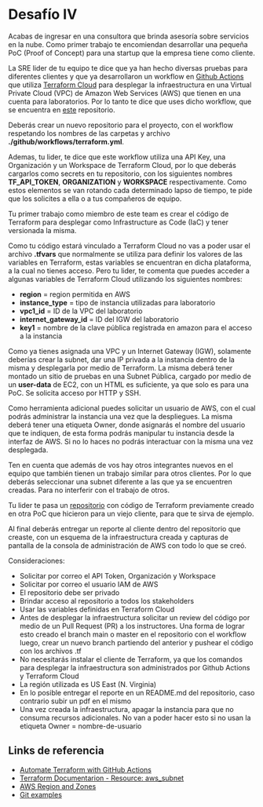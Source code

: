 # Desafío IV

Acabas de ingresar en una consultora que brinda asesoría sobre servicios en la nube. Como primer trabajo te encomiendan desarrollar una pequeña PoC (Proof of Concept) para una startup que la empresa tiene como cliente. 

La SRE lider de tu equipo te dice que ya han hecho diversas pruebas para diferentes clientes y que ya desarrollaron un workflow en [Github Actions](https://docs.github.com/es/actions) que utiliza [Terraform Cloud](https://www.terraform.io/cloud) para desplegar la infraestructura en una Virtual Private Cloud (VPC) de Amazon Web Services (AWS) que tienen en una cuenta para laboratorios. Por lo tanto te dice que uses dicho workflow, que se encuentra en [este](https://github.com/facundoalarcon/gha_terraform_cloud_example) repositorio.

Deberás crear un nuevo repositorio para el proyecto, con el workflow respetando los nombres de las carpetas y archivo **./github/workflows/terraform.yml**.

Ademas, tu lider, te dice que este workflow utiliza una API Key, una Organización y un Workspace de Terraform Cloud, por lo que deberás cargarlos como secrets en tu repositorio, con los siguientes nombres **TF_API_TOKEN**, **ORGANIZATION** y **WORKSPACE** respectivamente. Como estos elementos se van rotando cada determinado lapso de tiempo, te pide que los solicites a ella o a tus compañeros de equipo.

Tu primer trabajo como miembro de este team es crear el código de Terraform para desplegar como Infrastructure as Code (IaC) y tener versionada la misma.

Como tu código estará vinculado a Terraform Cloud no vas a poder usar el archivo **.tfvars** que normalmente se utiliza para definir los valores de las variables en Terraform, estas variables se encuentran en dicha plataforma, a la cual no tienes acceso. Pero tu lider, te comenta que puedes acceder a algunas variables de Terraform Cloud utilizando los siguientes nombres:
- **region** = region permitida en AWS
- **instance_type** = tipo de instancia utilizadas para laboratorio
- **vpc1_id** = ID de la VPC del laboratorio
- **internet_gateway_id** = ID del IGW del laboratorio
- **key1** = nombre de la clave pública registrada en amazon para el acceso a la instancia 

Como ya tienes asignada una VPC y un Internet Gateway (IGW), solamente deberías crear la subnet, dar una IP privada a la instancia dentro de la misma y desplegarla por medio de Terraform. La misma deberá tener montado un sitio de pruebas en una Subnet Pública, cargado por medio de un **user-data** de EC2, con un HTML es suficiente, ya que solo es para una PoC. Se solicita acceso por HTTP y SSH.

Como herramienta adicional puedes solicitar un usuario de AWS, con el cual podrás administrar la instancia una vez que la despliegues. La misma deberá tener una etiqueta Owner, donde asignarás el nombre del usuario que te indiquen, de esta forma podrás manipular tu instancia desde la interfaz de AWS. Si no lo haces no podrás interactuar con la misma una vez desplegada.

Ten en cuenta que además de vos hay otros integrantes nuevos en el equipo que también tienen un trabajo similar para otros clientes. Por lo que deberás seleccionar una subnet diferente a las que ya se encuentren creadas. Para no interferir con el trabajo de otros.

Tu lider te pasa un [repositorio](https://github.com/facundoalarcon/computernetworks/tree/main/terraform/single_ec2) con código de Terraform previamente creado en otra PoC que hicieron para un viejo cliente, para que te sirva de ejemplo.

Al final deberás entregar un reporte al cliente dentro del repositorio que creaste, con un esquema de la infraestructura creada y capturas de pantalla de la consola de administración de AWS con todo lo que se creó.

Consideraciones:
- Solicitar por correo el API Token, Organización y Workspace
- Solicitar por correo el usuario IAM de AWS
- El repositorio debe ser privado
- Brindar acceso al repositorio a todos los stakeholders
- Usar las variables definidas en Terraform Cloud
- Antes de desplegar la infraestructura solicitar un review del código por medio de un Pull Request (PR) a los instructores. Una forma de lograr esto creado el branch main o master en el repositorio con el workflow luego, crear un nuevo branch partiendo del anterior y pushear el código con los archivos .tf
- No necesitarás instalar el cliente de Terraform, ya que los comandos para desplegar la infraestructura son administrados por Github Actions y Terraform Cloud
- La región utilizada es US East (N. Virginia)
- En lo posible entregar el reporte en un README.md del repositorio, caso contrario subir un pdf en el mismo
- Una vez creada la infraestructura, apagar la instancia para que no consuma recursos adicionales. No van a poder hacer esto si no usan la etiqueta Owner = nombre-de-usuario

## Links de referencia
- [Automate Terraform with GitHub Actions](https://learn.hashicorp.com/tutorials/terraform/github-actions)
- [Terraform Documentarion - Resource: aws_subnet](https://registry.terraform.io/providers/hashicorp/aws/latest/docs/resources/subnet)
- [AWS Region and Zones](https://docs.aws.amazon.com/AWSEC2/latest/UserGuide/using-regions-availability-zones.html)
- [Git examples](https://github.com/facundoalarcon/computernetworks/blob/main/terraform/challengeIV/github_steps_example.md)


